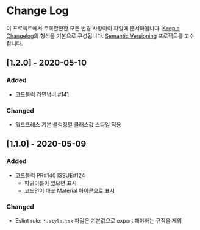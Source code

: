 # Change Log

이 프로젝트에서 주목할만한 모든 변경 사항이이 파일에 문서화됩니다.
[Keep a Changelog](https://keepachangelog.com/ko/1.0.0/)의 형식을 기본으로 구성됩니다.
[Semantic Versioning](https://semver.org/lang/ko/) 프로젝트를 고수합니다.

## [1.2.0] - 2020-05-10

### Added

- 코드블럭 라인넘버 [#141](https://github.com/Hansanghyeon/4log/issues/141)

### Changed

- 워드프레스 기본 블럭정렬 클래스값 스타일 적용

## [1.1.0] - 2020-05-09

### Added

- 코드블럭 [PR#140](https://github.com/Hansanghyeon/4log/pull/140) [ISSUE#124](https://github.com/Hansanghyeon/4log/issues/124)
  - 파일이름이 있으면 표시
  - 코드언어 대표 Material 아이콘으로 표시

### Changed

- Eslint rule: `*.style.tsx` 파일은 기본값으로 export 해야하는 규직을 제외